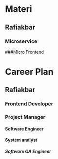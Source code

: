 # Materi
## Rafiakbar
### Microservice

###Micro Frontend

# Career Plan
## Rafiakbar
### Frontend Developer
### Project Manager
#### Software Engineer
#### System analyst
##### Software QA Engineer

